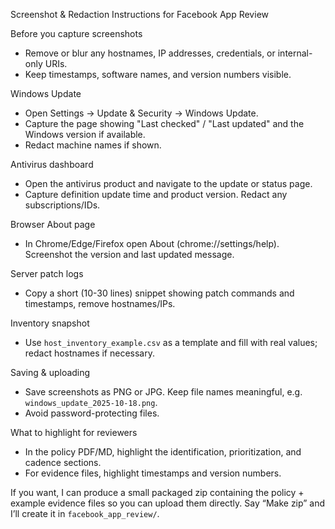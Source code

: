 Screenshot & Redaction Instructions for Facebook App Review

Before you capture screenshots
- Remove or blur any hostnames, IP addresses, credentials, or internal-only URIs.
- Keep timestamps, software names, and version numbers visible.

Windows Update
- Open Settings → Update & Security → Windows Update.
- Capture the page showing "Last checked" / "Last updated" and the Windows version if available.
- Redact machine names if shown.

Antivirus dashboard
- Open the antivirus product and navigate to the update or status page.
- Capture definition update time and product version. Redact any subscriptions/IDs.

Browser About page
- In Chrome/Edge/Firefox open About (chrome://settings/help). Screenshot the version and last updated message.

Server patch logs
- Copy a short (10-30 lines) snippet showing patch commands and timestamps, remove hostnames/IPs.

Inventory snapshot
- Use `host_inventory_example.csv` as a template and fill with real values; redact hostnames if necessary.

Saving & uploading
- Save screenshots as PNG or JPG. Keep file names meaningful, e.g. `windows_update_2025-10-18.png`.
- Avoid password-protecting files.

What to highlight for reviewers
- In the policy PDF/MD, highlight the identification, prioritization, and cadence sections.
- For evidence files, highlight timestamps and version numbers.

If you want, I can produce a small packaged zip containing the policy + example evidence files so you can upload them directly. Say “Make zip” and I’ll create it in `facebook_app_review/`.
